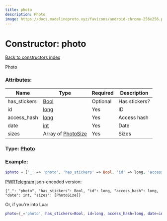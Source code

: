 ```yaml
---
title: photo
description: Photo
image: https://docs.madelineproto.xyz/favicons/android-chrome-256x256.png
---
```

# Constructor: photo  
[Back to constructors index](index.md)



Photo

### Attributes:

| Name     |    Type       | Required | Description |
|----------|---------------|----------|-------------|
|has\_stickers|[Bool](../types/Bool.md) | Optional|Has stickers?|
|id|[long](../types/long.md) | Yes|ID|
|access\_hash|[long](../types/long.md) | Yes|Access hash|
|date|[int](../types/int.md) | Yes|Date|
|sizes|Array of [PhotoSize](../types/PhotoSize.md) | Yes|Sizes|



### Type: [Photo](../types/Photo.md)


### Example:

```php
$photo = ['_' => 'photo', 'has_stickers' => Bool, 'id' => long, 'access_hash' => long, 'date' => int, 'sizes' => [PhotoSize, PhotoSize]];
```  

[PWRTelegram](https://pwrtelegram.xyz) json-encoded version:

```
{"_": "photo", "has_stickers": Bool, "id": long, "access_hash": long, "date": int, "sizes": [PhotoSize]}
```


Or, if you're into Lua:

```lua
photo={_='photo', has_stickers=Bool, id=long, access_hash=long, date=int, sizes={PhotoSize}}

```


